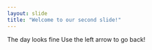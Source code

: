 ```yaml
---
layout: slide
title: "Welcome to our second slide!"
---
```

The day looks fine
Use the left arrow to go back!
